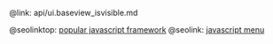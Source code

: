 @link: api/ui.baseview_isvisible.md

@seolinktop: [popular javascript framework](https://webix.com)
@seolink: [javascript menu](https://webix.com/widget/menu/)